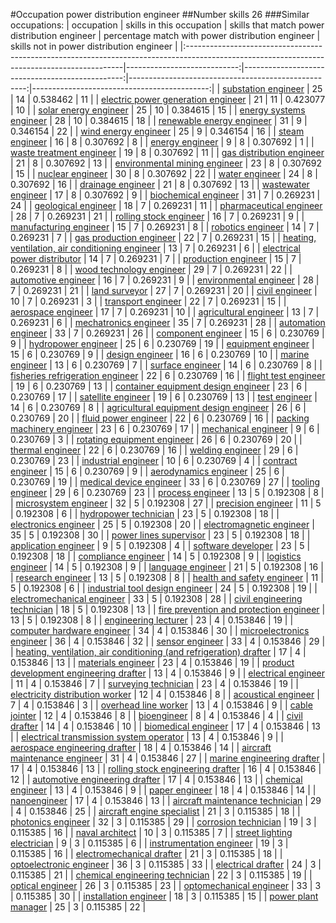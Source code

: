#Occupation power distribution engineer
##Number skills 26
###Similar occupations:
| occupation                                                                                                                                  |   skills in this occupation |   skills that match power distribution engineer |   percentage match with power distribution engineer |   skills not in power distribution engineer |
|:--------------------------------------------------------------------------------------------------------------------------------------------|----------------------------:|------------------------------------------------:|----------------------------------------------------:|--------------------------------------------:|
| [substation engineer](substation_engineer.md)                                                                                               |                          25 |                                              14 |                                            0.538462 |                                          11 |
| [electric power generation engineer](electric_power_generation_engineer.md)                                                                 |                          21 |                                              11 |                                            0.423077 |                                          10 |
| [solar energy engineer](solar_energy_engineer.md)                                                                                           |                          25 |                                              10 |                                            0.384615 |                                          15 |
| [energy systems engineer](energy_systems_engineer.md)                                                                                       |                          28 |                                              10 |                                            0.384615 |                                          18 |
| [renewable energy engineer](renewable_energy_engineer.md)                                                                                   |                          31 |                                               9 |                                            0.346154 |                                          22 |
| [wind energy engineer](wind_energy_engineer.md)                                                                                             |                          25 |                                               9 |                                            0.346154 |                                          16 |
| [steam engineer](steam_engineer.md)                                                                                                         |                          16 |                                               8 |                                            0.307692 |                                           8 |
| [energy engineer](energy_engineer.md)                                                                                                       |                           9 |                                               8 |                                            0.307692 |                                           1 |
| [waste treatment engineer](waste_treatment_engineer.md)                                                                                     |                          19 |                                               8 |                                            0.307692 |                                          11 |
| [gas distribution engineer](gas_distribution_engineer.md)                                                                                   |                          21 |                                               8 |                                            0.307692 |                                          13 |
| [environmental mining engineer](environmental_mining_engineer.md)                                                                           |                          23 |                                               8 |                                            0.307692 |                                          15 |
| [nuclear engineer](nuclear_engineer.md)                                                                                                     |                          30 |                                               8 |                                            0.307692 |                                          22 |
| [water engineer](water_engineer.md)                                                                                                         |                          24 |                                               8 |                                            0.307692 |                                          16 |
| [drainage engineer](drainage_engineer.md)                                                                                                   |                          21 |                                               8 |                                            0.307692 |                                          13 |
| [wastewater engineer](wastewater_engineer.md)                                                                                               |                          17 |                                               8 |                                            0.307692 |                                           9 |
| [biochemical engineer](biochemical_engineer.md)                                                                                             |                          31 |                                               7 |                                            0.269231 |                                          24 |
| [geological engineer](geological_engineer.md)                                                                                               |                          18 |                                               7 |                                            0.269231 |                                          11 |
| [pharmaceutical engineer](pharmaceutical_engineer.md)                                                                                       |                          28 |                                               7 |                                            0.269231 |                                          21 |
| [rolling stock engineer](rolling_stock_engineer.md)                                                                                         |                          16 |                                               7 |                                            0.269231 |                                           9 |
| [manufacturing engineer](manufacturing_engineer.md)                                                                                         |                          15 |                                               7 |                                            0.269231 |                                           8 |
| [robotics engineer](robotics_engineer.md)                                                                                                   |                          14 |                                               7 |                                            0.269231 |                                           7 |
| [gas production engineer](gas_production_engineer.md)                                                                                       |                          22 |                                               7 |                                            0.269231 |                                          15 |
| [heating, ventilation, air conditioning engineer](heating,_ventilation,_air_conditioning_engineer.md)                                       |                          13 |                                               7 |                                            0.269231 |                                           6 |
| [electrical power distributor](electrical_power_distributor.md)                                                                             |                          14 |                                               7 |                                            0.269231 |                                           7 |
| [production engineer](production_engineer.md)                                                                                               |                          15 |                                               7 |                                            0.269231 |                                           8 |
| [wood technology engineer](wood_technology_engineer.md)                                                                                     |                          29 |                                               7 |                                            0.269231 |                                          22 |
| [automotive engineer](automotive_engineer.md)                                                                                               |                          16 |                                               7 |                                            0.269231 |                                           9 |
| [environmental engineer](environmental_engineer.md)                                                                                         |                          28 |                                               7 |                                            0.269231 |                                          21 |
| [land surveyor](land_surveyor.md)                                                                                                           |                          27 |                                               7 |                                            0.269231 |                                          20 |
| [civil engineer](civil_engineer.md)                                                                                                         |                          10 |                                               7 |                                            0.269231 |                                           3 |
| [transport engineer](transport_engineer.md)                                                                                                 |                          22 |                                               7 |                                            0.269231 |                                          15 |
| [aerospace engineer](aerospace_engineer.md)                                                                                                 |                          17 |                                               7 |                                            0.269231 |                                          10 |
| [agricultural engineer](agricultural_engineer.md)                                                                                           |                          13 |                                               7 |                                            0.269231 |                                           6 |
| [mechatronics engineer](mechatronics_engineer.md)                                                                                           |                          35 |                                               7 |                                            0.269231 |                                          28 |
| [automation engineer](automation_engineer.md)                                                                                               |                          33 |                                               7 |                                            0.269231 |                                          26 |
| [component engineer](component_engineer.md)                                                                                                 |                          15 |                                               6 |                                            0.230769 |                                           9 |
| [hydropower engineer](hydropower_engineer.md)                                                                                               |                          25 |                                               6 |                                            0.230769 |                                          19 |
| [equipment engineer](equipment_engineer.md)                                                                                                 |                          15 |                                               6 |                                            0.230769 |                                           9 |
| [design engineer](design_engineer.md)                                                                                                       |                          16 |                                               6 |                                            0.230769 |                                          10 |
| [marine engineer](marine_engineer.md)                                                                                                       |                          13 |                                               6 |                                            0.230769 |                                           7 |
| [surface engineer](surface_engineer.md)                                                                                                     |                          14 |                                               6 |                                            0.230769 |                                           8 |
| [fisheries refrigeration engineer](fisheries_refrigeration_engineer.md)                                                                     |                          22 |                                               6 |                                            0.230769 |                                          16 |
| [flight test engineer](flight_test_engineer.md)                                                                                             |                          19 |                                               6 |                                            0.230769 |                                          13 |
| [container equipment design engineer](container_equipment_design_engineer.md)                                                               |                          23 |                                               6 |                                            0.230769 |                                          17 |
| [satellite engineer](satellite_engineer.md)                                                                                                 |                          19 |                                               6 |                                            0.230769 |                                          13 |
| [test engineer](test_engineer.md)                                                                                                           |                          14 |                                               6 |                                            0.230769 |                                           8 |
| [agricultural equipment design engineer](agricultural_equipment_design_engineer.md)                                                         |                          26 |                                               6 |                                            0.230769 |                                          20 |
| [fluid power engineer](fluid_power_engineer.md)                                                                                             |                          22 |                                               6 |                                            0.230769 |                                          16 |
| [packing machinery engineer](packing_machinery_engineer.md)                                                                                 |                          23 |                                               6 |                                            0.230769 |                                          17 |
| [mechanical engineer](mechanical_engineer.md)                                                                                               |                           9 |                                               6 |                                            0.230769 |                                           3 |
| [rotating equipment engineer](rotating_equipment_engineer.md)                                                                               |                          26 |                                               6 |                                            0.230769 |                                          20 |
| [thermal engineer](thermal_engineer.md)                                                                                                     |                          22 |                                               6 |                                            0.230769 |                                          16 |
| [welding engineer](welding_engineer.md)                                                                                                     |                          29 |                                               6 |                                            0.230769 |                                          23 |
| [industrial engineer](industrial_engineer.md)                                                                                               |                          10 |                                               6 |                                            0.230769 |                                           4 |
| [contract engineer](contract_engineer.md)                                                                                                   |                          15 |                                               6 |                                            0.230769 |                                           9 |
| [aerodynamics engineer](aerodynamics_engineer.md)                                                                                           |                          25 |                                               6 |                                            0.230769 |                                          19 |
| [medical device engineer](medical_device_engineer.md)                                                                                       |                          33 |                                               6 |                                            0.230769 |                                          27 |
| [tooling engineer](tooling_engineer.md)                                                                                                     |                          29 |                                               6 |                                            0.230769 |                                          23 |
| [process engineer](process_engineer.md)                                                                                                     |                          13 |                                               5 |                                            0.192308 |                                           8 |
| [microsystem engineer](microsystem_engineer.md)                                                                                             |                          32 |                                               5 |                                            0.192308 |                                          27 |
| [precision engineer](precision_engineer.md)                                                                                                 |                          11 |                                               5 |                                            0.192308 |                                           6 |
| [hydropower technician](hydropower_technician.md)                                                                                           |                          23 |                                               5 |                                            0.192308 |                                          18 |
| [electronics engineer](electronics_engineer.md)                                                                                             |                          25 |                                               5 |                                            0.192308 |                                          20 |
| [electromagnetic engineer](electromagnetic_engineer.md)                                                                                     |                          35 |                                               5 |                                            0.192308 |                                          30 |
| [power lines supervisor](power_lines_supervisor.md)                                                                                         |                          23 |                                               5 |                                            0.192308 |                                          18 |
| [application engineer](application_engineer.md)                                                                                             |                           9 |                                               5 |                                            0.192308 |                                           4 |
| [software developer](software_developer.md)                                                                                                 |                          23 |                                               5 |                                            0.192308 |                                          18 |
| [compliance engineer](compliance_engineer.md)                                                                                               |                          14 |                                               5 |                                            0.192308 |                                           9 |
| [logistics engineer](logistics_engineer.md)                                                                                                 |                          14 |                                               5 |                                            0.192308 |                                           9 |
| [language engineer](language_engineer.md)                                                                                                   |                          21 |                                               5 |                                            0.192308 |                                          16 |
| [research engineer](research_engineer.md)                                                                                                   |                          13 |                                               5 |                                            0.192308 |                                           8 |
| [health and safety engineer](health_and_safety_engineer.md)                                                                                 |                          11 |                                               5 |                                            0.192308 |                                           6 |
| [industrial tool design engineer](industrial_tool_design_engineer.md)                                                                       |                          24 |                                               5 |                                            0.192308 |                                          19 |
| [electromechanical engineer](electromechanical_engineer.md)                                                                                 |                          33 |                                               5 |                                            0.192308 |                                          28 |
| [civil engineering technician](civil_engineering_technician.md)                                                                             |                          18 |                                               5 |                                            0.192308 |                                          13 |
| [fire prevention and protection engineer](fire_prevention_and_protection_engineer.md)                                                       |                          13 |                                               5 |                                            0.192308 |                                           8 |
| [engineering lecturer](engineering_lecturer.md)                                                                                             |                          23 |                                               4 |                                            0.153846 |                                          19 |
| [computer hardware engineer](computer_hardware_engineer.md)                                                                                 |                          34 |                                               4 |                                            0.153846 |                                          30 |
| [microelectronics engineer](microelectronics_engineer.md)                                                                                   |                          36 |                                               4 |                                            0.153846 |                                          32 |
| [sensor engineer](sensor_engineer.md)                                                                                                       |                          33 |                                               4 |                                            0.153846 |                                          29 |
| [heating, ventilation, air conditioning (and refrigeration) drafter](heating,_ventilation,_air_conditioning_(and_refrigeration)_drafter.md) |                          17 |                                               4 |                                            0.153846 |                                          13 |
| [materials engineer](materials_engineer.md)                                                                                                 |                          23 |                                               4 |                                            0.153846 |                                          19 |
| [product development engineering drafter](product_development_engineering_drafter.md)                                                       |                          13 |                                               4 |                                            0.153846 |                                           9 |
| [electrical engineer](electrical_engineer.md)                                                                                               |                          11 |                                               4 |                                            0.153846 |                                           7 |
| [surveying technician](surveying_technician.md)                                                                                             |                          23 |                                               4 |                                            0.153846 |                                          19 |
| [electricity distribution worker](electricity_distribution_worker.md)                                                                       |                          12 |                                               4 |                                            0.153846 |                                           8 |
| [acoustical engineer](acoustical_engineer.md)                                                                                               |                           7 |                                               4 |                                            0.153846 |                                           3 |
| [overhead line worker](overhead_line_worker.md)                                                                                             |                          13 |                                               4 |                                            0.153846 |                                           9 |
| [cable jointer](cable_jointer.md)                                                                                                           |                          12 |                                               4 |                                            0.153846 |                                           8 |
| [bioengineer](bioengineer.md)                                                                                                               |                           8 |                                               4 |                                            0.153846 |                                           4 |
| [civil drafter](civil_drafter.md)                                                                                                           |                          14 |                                               4 |                                            0.153846 |                                          10 |
| [biomedical engineer](biomedical_engineer.md)                                                                                               |                          17 |                                               4 |                                            0.153846 |                                          13 |
| [electrical transmission system operator](electrical_transmission_system_operator.md)                                                       |                          13 |                                               4 |                                            0.153846 |                                           9 |
| [aerospace engineering drafter](aerospace_engineering_drafter.md)                                                                           |                          18 |                                               4 |                                            0.153846 |                                          14 |
| [aircraft maintenance engineer](aircraft_maintenance_engineer.md)                                                                           |                          31 |                                               4 |                                            0.153846 |                                          27 |
| [marine engineering drafter](marine_engineering_drafter.md)                                                                                 |                          17 |                                               4 |                                            0.153846 |                                          13 |
| [rolling stock engineering drafter](rolling_stock_engineering_drafter.md)                                                                   |                          16 |                                               4 |                                            0.153846 |                                          12 |
| [automotive engineering drafter](automotive_engineering_drafter.md)                                                                         |                          17 |                                               4 |                                            0.153846 |                                          13 |
| [chemical engineer](chemical_engineer.md)                                                                                                   |                          13 |                                               4 |                                            0.153846 |                                           9 |
| [paper engineer](paper_engineer.md)                                                                                                         |                          18 |                                               4 |                                            0.153846 |                                          14 |
| [nanoengineer](nanoengineer.md)                                                                                                             |                          17 |                                               4 |                                            0.153846 |                                          13 |
| [aircraft maintenance technician](aircraft_maintenance_technician.md)                                                                       |                          29 |                                               4 |                                            0.153846 |                                          25 |
| [aircraft engine specialist](aircraft_engine_specialist.md)                                                                                 |                          21 |                                               3 |                                            0.115385 |                                          18 |
| [photonics engineer](photonics_engineer.md)                                                                                                 |                          32 |                                               3 |                                            0.115385 |                                          29 |
| [corrosion technician](corrosion_technician.md)                                                                                             |                          19 |                                               3 |                                            0.115385 |                                          16 |
| [naval architect](naval_architect.md)                                                                                                       |                          10 |                                               3 |                                            0.115385 |                                           7 |
| [street lighting electrician](street_lighting_electrician.md)                                                                               |                           9 |                                               3 |                                            0.115385 |                                           6 |
| [instrumentation engineer](instrumentation_engineer.md)                                                                                     |                          19 |                                               3 |                                            0.115385 |                                          16 |
| [electromechanical drafter](electromechanical_drafter.md)                                                                                   |                          21 |                                               3 |                                            0.115385 |                                          18 |
| [optoelectronic engineer](optoelectronic_engineer.md)                                                                                       |                          36 |                                               3 |                                            0.115385 |                                          33 |
| [electrical drafter](electrical_drafter.md)                                                                                                 |                          24 |                                               3 |                                            0.115385 |                                          21 |
| [chemical engineering technician](chemical_engineering_technician.md)                                                                       |                          22 |                                               3 |                                            0.115385 |                                          19 |
| [optical engineer](optical_engineer.md)                                                                                                     |                          26 |                                               3 |                                            0.115385 |                                          23 |
| [optomechanical engineer](optomechanical_engineer.md)                                                                                       |                          33 |                                               3 |                                            0.115385 |                                          30 |
| [installation engineer](installation_engineer.md)                                                                                           |                          18 |                                               3 |                                            0.115385 |                                          15 |
| [power plant manager](power_plant_manager.md)                                                                                               |                          25 |                                               3 |                                            0.115385 |                                          22 |
